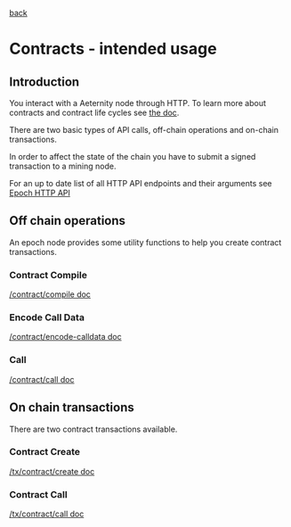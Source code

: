 [back](./README.md)
# Contracts - intended usage

## Introduction
You interact with a Aeternity node through HTTP.
To learn more about contracts and contract life cycles see [the doc](/contracts/contracts.md).

There are two basic types of API calls, off-chain operations and on-chain transactions.

In order to affect the state of the chain you have to submit a signed transaction
to a mining node.

For an up to date list of all HTTP API endpoints and their arguments see
[Epoch HTTP API](https://aeternity.github.io/epoch-api-docs/?config=https://raw.githubusercontent.com/aeternity/epoch/master/apps/aehttp/priv/swagger.json)

## Off chain operations

An epoch node provides some utility functions to help you create contract transactions.


### Contract Compile
[/contract/compile doc](https://aeternity.github.io/epoch-api-docs/?config=https://raw.githubusercontent.com/aeternity/epoch/master/apps/aehttp/priv/swagger.json#/external/CompileContract)



### Encode Call Data
[/contract/encode-calldata doc](https://aeternity.github.io/epoch-api-docs/?config=https://raw.githubusercontent.com/aeternity/epoch/master/apps/aehttp/priv/swagger.json#/external/EncodeCalldata)

### Call
[/contract/call doc](https://aeternity.github.io/epoch-api-docs/?config=https://raw.githubusercontent.com/aeternity/epoch/master/apps/aehttp/priv/swagger.json#/external/CallContract)

## On chain transactions

There are two contract transactions available.


### Contract Create
[/tx/contract/create doc](https://aeternity.github.io/epoch-api-docs/?config=https://raw.githubusercontent.com/aeternity/epoch/master/apps/aehttp/priv/swagger.json#/external/PostContractCreate)

### Contract Call
[/tx/contract/call doc](https://aeternity.github.io/epoch-api-docs/?config=https://raw.githubusercontent.com/aeternity/epoch/master/apps/aehttp/priv/swagger.json#/external/PostContractCall)
